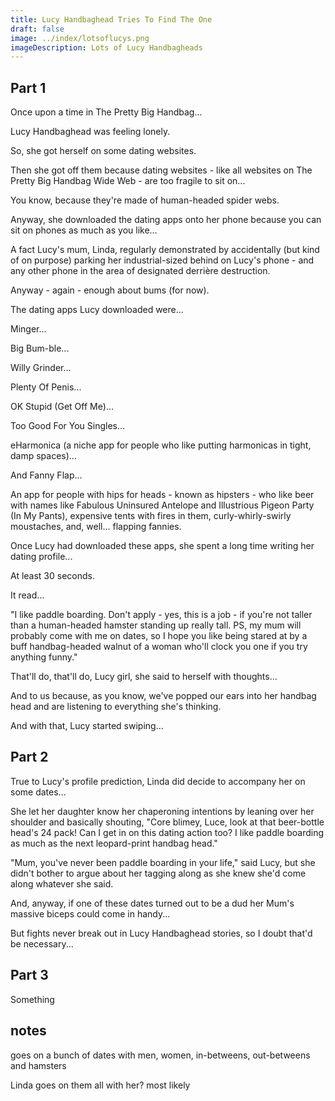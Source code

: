```yaml
---
title: Lucy Handbaghead Tries To Find The One
draft: false
image: ../index/lotsoflucys.png
imageDescription: Lots of Lucy Handbagheads
---
```

## Part 1

Once upon a time in The Pretty Big Handbag...

Lucy Handbaghead was feeling lonely.

So, she got herself on some dating websites.

Then she got off them because dating websites - like all websites on The Pretty Big Handbag Wide Web - are too fragile to sit on...

You know, because they're made of human-headed spider webs.

Anyway, she downloaded the dating apps onto her phone because you can sit on phones as much as you like...

A fact Lucy's mum, Linda, regularly demonstrated by accidentally (but kind of on purpose) parking her industrial-sized behind on Lucy's phone - and any other phone in the area of designated derrière destruction.

Anyway - again - enough about bums (for now).

The dating apps Lucy downloaded were...

Minger...

Big Bum-ble...

Willy Grinder...

Plenty Of Penis...

OK Stupid (Get Off Me)...

Too Good For You Singles...

eHarmonica (a niche app for people who like putting harmonicas in tight, damp spaces)...

And Fanny Flap...

An app for people with hips for heads - known as hipsters - who like beer with names like Fabulous Uninsured Antelope and Illustrious Pigeon Party (In My Pants), expensive tents with fires in them, curly-whirly-swirly moustaches, and, well... flapping fannies.

Once Lucy had downloaded these apps, she spent a long time writing her dating profile...

At least 30 seconds.

It read...

"I like paddle boarding. Don't apply - yes, this is a job - if you're not taller than a human-headed hamster standing up really tall. PS, my mum will probably come with me on dates, so I hope you like being stared at by a buff handbag-headed walnut of a woman who'll clock you one if you try anything funny."

That'll do, that'll do, Lucy girl, she said to herself with thoughts...

And to us because, as you know, we've popped our ears into her handbag head and are listening to everything she's thinking.

And with that, Lucy started swiping...

## Part 2

True to Lucy's profile prediction, Linda did decide to accompany her on some dates...

She let her daughter know her chaperoning intentions by leaning over her shoulder and basically shouting, "Core blimey, Luce, look at that beer-bottle head's 24 pack! Can I get in on this dating action too? I like paddle boarding as much as the next leopard-print handbag head."

"Mum, you've never been paddle boarding in your life," said Lucy, but she didn't bother to argue about her tagging along as she knew she'd come along whatever she said.

And, anyway, if one of these dates turned out to be a dud her Mum's massive biceps could come in handy...

But fights never break out in Lucy Handbaghead stories, so I doubt that'd be necessary...

## Part 3

Something

## notes

goes on a bunch of dates with men, women, in-betweens, out-betweens and hamsters

Linda goes on them all with her? most likely